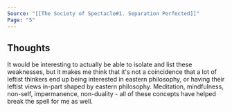 ```yaml
---
Source: "[[The Society of Spectacle#1. Separation Perfected]]"
Page: "5"
---
```

## Thoughts
It would be interesting to actually be able to isolate and list these weaknesses, but it makes me think that it's not a coincidence that a lot of leftist thinkers end up being interested in eastern philosophy, or having their leftist views in-part shaped by eastern philosophy. Meditation, mindfulness, non-self, impermanence, non-duality - all of these concepts have helped break the spell for me as well. 